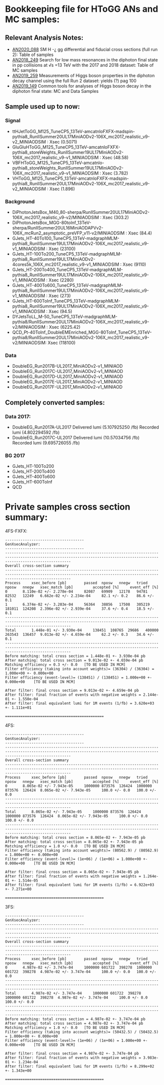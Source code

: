 # Bookkeeping file for HToGG ANs and MC samples:

## Relevant Analysis Notes:
* [AN2020_088](http://cms.cern.ch/iCMS/jsp/openfile.jsp?tp=draft&files=AN2020_088_v9.pdf) SM H -¿ gg differential and fiducial cross sections (full run 2): Table of samples  
* [AN2018_249](http://cms.cern.ch/iCMS/jsp/openfile.jsp?tp=draft&files=AN2018_249_v9.pdf) Search for low mass resonances in the diphoton final state in pp collisions at √s =13 TeV with the 2017 and 2018 dataset: Table of MC samples
* [AN2019_259](http://cms.cern.ch/iCMS/jsp/openfile.jsp?tp=draft&files=AN2019_259_v17.pdf) Measurements of Higgs boson properties in the diphoton decay channel using the full Run 2 dataset: yields (?) pag 100
* [AN2019_149](http://cms.cern.ch/iCMS/jsp/openfile.jsp?tp=draft&files=AN2019_149_v5.pdf) Common tools for analyses of Higgs boson decay in the diphoton final state: MC and Data Samples

## Sample used up to now:
### Signal
* ttHJetToGG_M125_TuneCP5_13TeV-amcatnloFXFX-madspin-pythia8_RunIISummer20UL17MiniAODv2-106X_mc2017_realistic_v9-v2_MINIAODSIM :       Xsec (0.5071)
* GluGluHToGG_M125_TuneCP5_13TeV-amcatnloFXFX-pythia8_storeWeights_RunIISummer19UL17MiniAODv2-106X_mc2017_realistic_v9-v1_MINIAODSIM : Xsec (48.58)
* VBFHToGG_M125_TuneCP5_13TeV-amcatnlo-pythia8_storeWeights_RunIISummer19UL17MiniAODv2-106X_mc2017_realistic_v9-v1_MINIAODSIM :        Xsec (3.782) 
* VHToGG_M125_TuneCP5_13TeV-amcatnloFXFX-madspin-pythia8_RunIISummer20UL17MiniAODv2-106X_mc2017_realistic_v9-v2_MINIAODSIM :           Xsec (1.896)
### Background
* DiPhotonJetsBox_M40_80-sherpa/RunIISummer20UL17MiniAODv2-106X_mc2017_realistic_v9-v2/MINIAODSIM :                                    Xsec (303.2)
* DiPhotonJetsBox_MGG-80toInf_13TeV-sherpa/RunIISummer20UL16MiniAODAPVv2-106X_mcRun2_asymptotic_preVFP_v11-v2/MINIAODSIM :             Xsec (84.4)
* GJets_HT-40To100_TuneCP5_13TeV-madgraphMLM-pythia8_RunIISummer19UL17MiniAODv2-106X_mc2017_realistic_v9-v1_MINIAODSIM :               Xsec (23100)
* GJets_HT-100To200_TuneCP5_13TeV-madgraphMLM-pythia8_RunIISummer19UL17MiniAODv2-4cores5k_106X_mc2017_realistic_v9-v1_MINIAODSIM :     Xsec (9110)
* GJets_HT-200To400_TuneCP5_13TeV-madgraphMLM-pythia8_RunIISummer19UL17MiniAODv2-106X_mc2017_realistic_v9-v1_MINIAODSIM :              Xsec (2280)
* GJets_HT-400To600_TuneCP5_13TeV-madgraphMLM-pythia8_RunIISummer19UL17MiniAODv2-106X_mc2017_realistic_v9-v1_MINIAODSIM :              Xsec (273)
* GJets_HT-600ToInf_TuneCP5_13TeV-madgraphMLM-pythia8_RunIISummer19UL17MiniAODv2-106X_mc2017_realistic_v9-v1_MINIAODSIM :              Xsec (94.5)
* DYJetsToLL_M-50_TuneCP5_13TeV-madgraphMLM-pythia8/RunIISummer20UL17MiniAODv2-106X_mc2017_realistic_v9-v2/MINIAODSIM :                Xsec (6225.42)
* QCD_Pt-40ToInf_DoubleEMEnriched_MGG-80ToInf_TuneCP5_13TeV-pythia8/RunIISummer20UL17MiniAODv2-106X_mc2017_realistic_v9-v2/MINIAODSIM: Xsec (118100)
### Data
* DoubleEG_Run2017B-UL2017_MiniAODv2-v1_MINIAOD
* DoubleEG_Run2017C-UL2017_MiniAODv2-v1_MINIAOD
* DoubleEG_Run2017D-UL2017_MiniAODv2-v1_MINIAOD
* DoubleEG_Run2017E-UL2017_MiniAODv2-v1_MINIAOD
* DoubleEG_Run2017F-UL2017_MiniAODv2-v1_MINIAOD

## Completely converted samples:
### Data 2017:
* DoubleEG_Run2017A-UL2017 Delivered lumi (5.107925250 /fb) Recorded lumi (4.802294592 /fb)
* DoubleEG_Run2017C-UL2017 Delivered lumi (10.57034756 /fb) Recorded lumi (9.695726055 /fb)
### BG 2017
* GJets_HT-100To200
* GJets_HT-200To400
* GJets_HT-400To600
* GJets_HT-600ToInf
* QCD


# Private samples cross section summary:


4FS-FXFX:
```
------------------------------------
GenXsecAnalyzer:
------------------------------------
-------------------------------------------------------------------------------------------------------------------------------------------------------------------------- 
Overall cross-section summary 
--------------------------------------------------------------------------------------------------------------------------------------------------------------------------
Process		xsec_before [pb]		passed	nposw	nnegw	tried	nposw	nnegw 	xsec_match [pb]			accepted [%]	 event_eff [%]
0		8.110e-02 +/- 2.278e-04		82087	69909	12178	94781	82532	12249	6.662e-02 +/- 2.234e-04		82.1 +/- 0.2	86.6 +/- 0.1
1		6.374e-02 +/- 3.203e-04		56364	38856	17508	305219	181011	124208	2.396e-02 +/- 2.939e-04		37.6 +/- 0.4	18.5 +/- 0.1
-------------------------------------------------------------------------------------------------------------------------------------------------------------------------- 
Total		1.448e-01 +/- 3.930e-04		138451	108765	29686	400000	263543	136457	9.013e-02 +/- 4.659e-04		62.2 +/- 0.3	34.6 +/- 0.1
--------------------------------------------------------------------------------------------------------------------------------------------------------------------------
Before matching: total cross section = 1.448e-01 +- 3.930e-04 pb
After matching: total cross section = 9.013e-02 +- 4.659e-04 pb
Matching efficiency = 0.3 +/- 0.0   [TO BE USED IN MCM]
Filter efficiency (taking into account weights)= (36304) / (36304) = 1.000e+00 +- 0.000e+00
Filter efficiency (event-level)= (138451) / (138451) = 1.000e+00 +- 0.000e+00    [TO BE USED IN MCM]

After filter: final cross section = 9.013e-02 +- 4.659e-04 pb
After filter: final fraction of events with negative weights = 2.144e-01 +- 1.550e-04
After filter: final equivalent lumi for 1M events (1/fb) = 3.620e+03 +- 1.111e+01

=============================================
```
4FS:
```
------------------------------------
GenXsecAnalyzer:
------------------------------------
-------------------------------------------------------------------------------------------------------------------------------------------------------------------------- 
Overall cross-section summary 
--------------------------------------------------------------------------------------------------------------------------------------------------------------------------
Process		xsec_before [pb]		passed	nposw	nnegw	tried	nposw	nnegw 	xsec_match [pb]			accepted [%]	 event_eff [%]
0		8.065e-02 +/- 7.943e-05		1000000	873576	126424	1000000	873576	126424	8.065e-02 +/- 7.943e-05		100.0 +/- 0.0	100.0 +/- 0.0
-------------------------------------------------------------------------------------------------------------------------------------------------------------------------- 
Total		8.065e-02 +/- 7.943e-05		1000000	873576	126424	1000000	873576	126424	8.065e-02 +/- 7.943e-05		100.0 +/- 0.0	100.0 +/- 0.0
--------------------------------------------------------------------------------------------------------------------------------------------------------------------------
Before matching: total cross section = 8.065e-02 +- 7.943e-05 pb
After matching: total cross section = 8.065e-02 +- 7.943e-05 pb
Matching efficiency = 1.0 +/- 0.0   [TO BE USED IN MCM]
Filter efficiency (taking into account weights)= (80562.9) / (80562.9) = 1.000e+00 +- 0.000e+00
Filter efficiency (event-level)= (1e+06) / (1e+06) = 1.000e+00 +- 0.000e+00    [TO BE USED IN MCM]

After filter: final cross section = 8.065e-02 +- 7.943e-05 pb
After filter: final fraction of events with negative weights = 1.264e-01 +- 1.514e-05
After filter: final equivalent lumi for 1M events (1/fb) = 6.922e+03 +- 7.271e+00

=============================================
```
3FS:
```
------------------------------------
GenXsecAnalyzer:
------------------------------------
-------------------------------------------------------------------------------------------------------------------------------------------------------------------------- 
Overall cross-section summary 
--------------------------------------------------------------------------------------------------------------------------------------------------------------------------
Process		xsec_before [pb]		passed	nposw	nnegw	tried	nposw	nnegw 	xsec_match [pb]			accepted [%]	 event_eff [%]
0		4.987e-02 +/- 3.747e-04		1000000	601722	398278	1000000	601722	398278	4.987e-02 +/- 3.747e-04		100.0 +/- 0.0	100.0 +/- 0.0
-------------------------------------------------------------------------------------------------------------------------------------------------------------------------- 
Total		4.987e-02 +/- 3.747e-04		1000000	601722	398278	1000000	601722	398278	4.987e-02 +/- 3.747e-04		100.0 +/- 0.0	100.0 +/- 0.0
--------------------------------------------------------------------------------------------------------------------------------------------------------------------------
Before matching: total cross section = 4.987e-02 +- 3.747e-04 pb
After matching: total cross section = 4.987e-02 +- 3.747e-04 pb
Matching efficiency = 1.0 +/- 0.0   [TO BE USED IN MCM]
Filter efficiency (taking into account weights)= (50432.5) / (50432.5) = 1.000e+00 +- 0.000e+00
Filter efficiency (event-level)= (1e+06) / (1e+06) = 1.000e+00 +- 0.000e+00    [TO BE USED IN MCM]

After filter: final cross section = 4.987e-02 +- 3.747e-04 pb
After filter: final fraction of events with negative weights = 3.983e-01 +- 1.234e-04
After filter: final equivalent lumi for 1M events (1/fb) = 8.299e+02 +- 1.343e+00

=============================================
```
